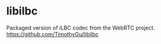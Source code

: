 # libilbc
Packaged version of iLBC codec from the WebRTC project. https://github.com/TimothyGu/libilbc
